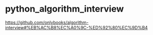 # python_algorithm_interview
https://github.com/onlybooks/algorithm-interview#%EB%AC%B8%EC%A0%9C-%ED%92%80%EC%9D%B4
